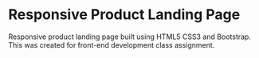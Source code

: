 # Responsive Product Landing Page

Responsive product landing page built using HTML5 CSS3 and Bootstrap.
This was created for front-end development class assignment.
